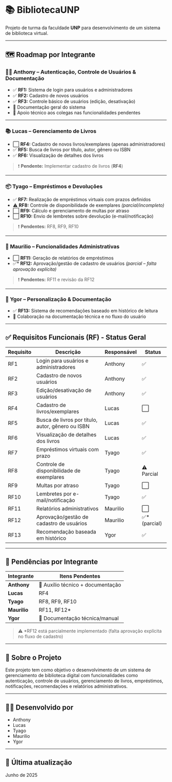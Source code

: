# 📚 BibliotecaUNP

Projeto de turma da faculdade **UNP** para desenvolvimento de um sistema de biblioteca virtual.

---

## 🗺️ Roadmap por Integrante

### 👨‍💻 Anthony – Autenticação, Controle de Usuários & Documentação
- ✅ **RF1:** Sistema de login para usuários e administradores  
- ✅ **RF2:** Cadastro de novos usuários  
- ✅ **RF3:** Controle básico de usuários (edição, desativação)  
- 📝 Documentação geral do sistema  
- 🤝 Apoio técnico aos colegas nas funcionalidades pendentes

---

### 📚 Lucas – Gerenciamento de Livros
- ⬜️ **RF4:** Cadastro de novos livros/exemplares (apenas administradores)  
- ✅ **RF5:** Busca de livros por título, autor, gênero ou ISBN  
- ✅ **RF6:** Visualização de detalhes dos livros  

> ❗ **Pendente:** Implementar cadastro de livros (**RF4**)

---

### 📦 Tyago – Empréstimos e Devoluções
- ✅ **RF7:** Realização de empréstimos virtuais com prazos definidos  
- ⚠️ **RF8:** Controle de disponibilidade de exemplares *(parcial/incompleto)*  
- ⬜️ **RF9:** Cálculo e gerenciamento de multas por atraso  
- ⬜️ **RF10:** Envio de lembretes sobre devolução (e-mail/notificação)  

> ❗ **Pendentes:** RF8, RF9, RF10

---

### 🧾 Maurilio – Funcionalidades Administrativas
- ⬜️ **RF11:** Geração de relatórios de empréstimos  
- ✅* **RF12:** Aprovação/gestão de cadastro de usuários *(parcial – falta aprovação explícita)*

> ❗ **Pendentes:** RF11 e revisão da RF12

---

### 🎯 Ygor – Personalização & Documentação
- ✅ **RF13:** Sistema de recomendações baseado em histórico de leitura  
- 📝 Colaboração na documentação técnica e no fluxo do usuário  

---

## ✅ Requisitos Funcionais (RF) - Status Geral

| Requisito | Descrição                                                    | Responsável | Status        |
|-----------|--------------------------------------------------------------|-------------|---------------|
| RF1       | Login para usuários e administradores                        | Anthony     | ✅            |
| RF2       | Cadastro de novos usuários                                   | Anthony     | ✅            |
| RF3       | Edição/desativação de usuários                               | Anthony     | ✅            |
| RF4       | Cadastro de livros/exemplares                                | Lucas       | ⬜️            |
| RF5       | Busca de livros por título, autor, gênero ou ISBN            | Lucas       | ✅            |
| RF6       | Visualização de detalhes dos livros                          | Lucas       | ✅            |
| RF7       | Empréstimos virtuais com prazo                               | Tyago       | ✅            |
| RF8       | Controle de disponibilidade de exemplares                    | Tyago       | ⚠️ Parcial    |
| RF9       | Multas por atraso                                            | Tyago       | ⬜️            |
| RF10      | Lembretes por e-mail/notificação                             | Tyago       | ✅            |
| RF11      | Relatórios administrativos                                   | Maurilio    | ⬜️            |
| RF12      | Aprovação/gestão de cadastro de usuários                     | Maurilio    | ✅* (parcial) |
| RF13      | Recomendação baseada em histórico                            | Ygor        | ✅            |

---

## 📌 Pendências por Integrante

| Integrante  | Itens Pendentes                  |
|-------------|----------------------------------|
| **Anthony** | 🔧 Auxílio técnico + documentação |
| **Lucas**   | RF4                              |
| **Tyago**   | RF8, RF9, RF10                   |
| **Maurilio**| RF11, RF12*                      |
| **Ygor**    | 📝 Documentação técnica/manual    |

> ⚠️ *RF12 está parcialmente implementado (falta aprovação explícita no fluxo de cadastro)

---

## 📄 Sobre o Projeto

Este projeto tem como objetivo o desenvolvimento de um sistema de gerenciamento de biblioteca digital com funcionalidades como autenticação, controle de usuários, gerenciamento de livros, empréstimos, notificações, recomendações e relatórios administrativos.

---

## 🧑‍🏫 Desenvolvido por

- Anthony  
- Lucas  
- Tyago  
- Maurilio  
- Ygor  

---

## 📅 Última atualização

Junho de 2025

